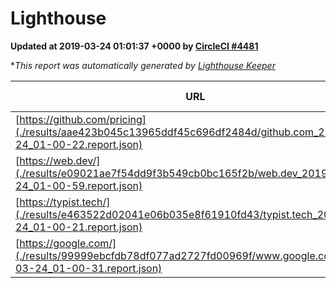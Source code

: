 
# Lighthouse

**Updated at 2019-03-24 01:01:37 +0000 by [CircleCI #4481](https://circleci.com/gh/ItinerisLtd/lighthouse-keeper-example/4481)**

**This report was automatically generated by [Lighthouse Keeper](https://github.com/itinerisltd/lighthouse-keeper)*

| URL | Performance | Accessibility | Best Practices | SEO | PWA | Updated At |
| --- | --- | --- | --- | --- | --- | --- |
| [https://github.com/pricing](./results/aae423b045c13965ddf45c696df2484d/github.com_2019-03-24_01-00-22.report.json) | 0.87 | 0.89 | 0.93 | 0.9 | 0.58 | 2019-03-24T01:00:22.985Z |
| [https://web.dev/](./results/e09021ae7f54dd9f3b549cb0bc165f2b/web.dev_2019-03-24_01-00-59.report.json) | 0.94 | 0.93 | 1 | 0.96 | 1 | 2019-03-24T01:00:59.029Z |
| [https://typist.tech/](./results/e463522d02041e06b035e8f61910fd43/typist.tech_2019-03-24_01-00-21.report.json) | 1 |  |  |  |  | 2019-03-24T01:00:21.970Z |
| [https://google.com/](./results/99999ebcfdb78df077ad2727fd00969f/www.google.com_2019-03-24_01-00-31.report.json) | 0.95 | 0.71 | 0.93 | 0.82 | 0.58 | 2019-03-24T01:00:31.196Z |
